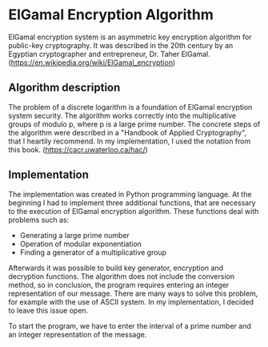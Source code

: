 # ElGamal Encryption Algorithm
ElGamal encryption system is an asymmetric key encryption algorithm for public-key cryptography. It was described in the 20th century by an Egyptian cryptographer and entrepreneur, Dr. Taher ElGamal. (https://en.wikipedia.org/wiki/ElGamal_encryption)

## Algorithm description
The problem of a discrete logarithm is a foundation of ElGamal encryption system security. The algorithm works correctly into the multiplicative groups of modulo p, where p is a large prime number. The concrete steps of the algorithm were described in a "Handbook of Applied Cryptography", that I heartily recommend. In my implementation, I used the notation from this book. (https://cacr.uwaterloo.ca/hac/)

## Implementation
The implementation was created in Python programming language. At the beginning I had to implement three additional functions, that are necessary to the execution of ElGamal encryption algorithm. These functions deal with problems such as:

* Generating a large prime number
* Operation of modular exponentiation
* Finding a generator of a multiplicative group

Afterwards it was possible to build key generator, encryption and decryption functions. The algorithm does not include the conversion method, so in conclusion, the program requires entering an integer representation of our message. There are many ways to solve this problem, for example with the use of ASCII system. In my implementation, I decided to leave this issue open.

To start the program, we have to enter the interval of a prime number and an integer representation of the message. 
